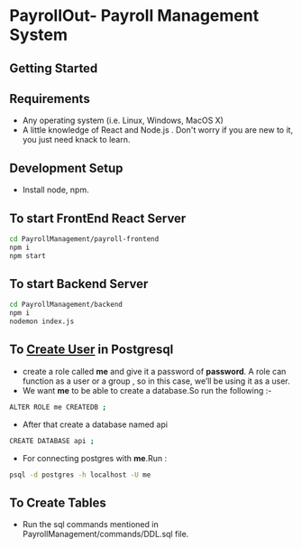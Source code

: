 # PayrollOut- Payroll Management System

## Getting Started

## Requirements

- Any operating system (i.e. Linux, Windows, MacOS X)
- A little knowledge of React and Node.js . Don't worry if you are new to it, you just need knack to learn.


## Development Setup

- Install node, npm.

## To start FrontEnd React Server
```bash
cd PayrollManagement/payroll-frontend
npm i
npm start
```

## To start Backend Server
```bash
cd PayrollManagement/backend
npm i
nodemon index.js
```

## To [Create User](https://blog.logrocket.com/nodejs-expressjs-postgresql-crud-rest-api-example/#:~:text=have%20superuser%20privileges.-,Creating%20a%20role%20in%20Postgres,-First%2C%20we%E2%80%99ll%20create) in Postgresql

- create a role called **me** and give it a password of **password**. A role can function as a user or a group , so in this case, we’ll be using it as a user.
- We want **me** to be able to create a database.So run the following :-
 ```bash
 ALTER ROLE me CREATEDB ;
 ```
 - After that create a database named api
 ```bash
 CREATE DATABASE api ;
 ```
- For connecting postgres with **me**.Run :
```bash
psql -d postgres -h localhost -U me
```

## To Create Tables

- Run the sql commands mentioned in PayrollManagement/commands/DDL.sql file.

